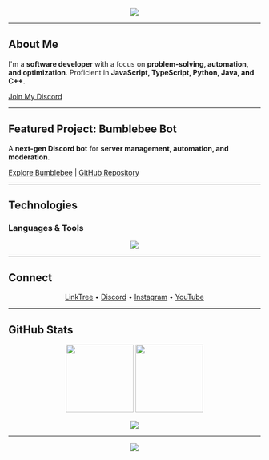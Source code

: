 <p align="center">
    <img src="https://capsule-render.vercel.app/api?type=waving&height=250&color=gradient&text=Freycikkk&section=header&reversal=true"/>
</p>

---

## About Me

I'm a **software developer** with a focus on **problem-solving, automation, and optimization**. Proficient in **JavaScript, TypeScript, Python, Java, and C++**.

[Join My Discord](https://discord.gg/bumblebee)

---

## Featured Project: Bumblebee Bot

A **next-gen Discord bot** for **server management, automation, and moderation**.

[Explore Bumblebee](https://bumblebeebot.xyz/) | [GitHub Repository](https://github.com/freycikkk/Bumblebee-Typescript)

---

## Technologies

### Languages & Tools
<p align="center">
    <img src="https://skillicons.dev/icons?i=js,ts,py,cpp,java,nodejs,discord,git,docker"/>
</p>

---

## Connect

<p align="center">
    <a href="https://guns.lol/freycikkk">LinkTree</a> • 
    <a href="https://discord.com/users/1156173961034465333">Discord</a> • 
    <a href="https://instagram.com/ig_freycikkk">Instagram</a> • 
    <a href="https://www.youtube.com/@freycikkk">YouTube</a>
</p>

---

## GitHub Stats

<p align="center">
    <img height="135em" src="https://github-readme-stats.vercel.app/api?username=freycikkk&include_all_commits=true&count_private=true&theme=dracula"/>
    <img height="135em" src="https://github-readme-stats.vercel.app/api/top-langs/?username=freycikkk&layout=compact&langs_count=3&theme=dracula"/>
</p>

<p align="center">
    <a href="https://discord.com/users/1156173961034465333">
        <img src="https://lanyard.cnrad.dev/api/1156173961034465333" />
    </a>
</p>

---

<p align="center">
    <img src="https://komarev.com/ghpvc/?username=freycikkk&abbreviated=true&color=red&style=plastic"/>
</p>

